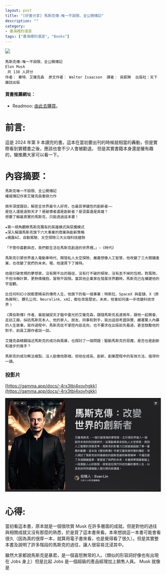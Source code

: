 ```yaml
---
layout: post
title: "[好書分享] 馬斯克傳:唯一不設限、全公開傳記"
description: ""
category: 
- 書海裡的漫遊
tags: ["書海裡的漫遊", "Books"]
---
```


<div><a href="https://moo.im/a/4cmzGQ" title="馬斯克傳"><img src="https://cdn.readmoo.com/cover/bf/ifc5kec_210x315.jpg?v=0" /></a></div>



```
馬斯克傳:唯一不設限、全公開傳記
Elon Musk
 共 138 人評分
作者： 華特．艾薩克森  原文作者： Walter Isaacson  譯者： 吳凱琳  出版社：天下雜誌出版 
```

#### 買書推薦網址：

- Readmoo: [由此去購買](https://moo.im/a/4cmzGQ)。

# 前言:

這是 2024 年第 9 本讀完的書。這本在當初要出刊的時候就相當的轟動，但是實際看到實體書之後，應該也會不少人會被勸退。 但是其實書籍本身還是蠻有趣的，蠻推薦大家可以看一下。



# 內容摘要：

```
馬斯克唯一不設限、全公開傳記
權威傳記作家艾薩克森重磅力作

兩年深度跟訪，解密全世界最令人好奇，也最具爭議性的創新者——
是狂人還是造勢天才？是破壞者還是創新者？是混蛋還是英雄？
想要了解最真實的馬斯克，只能透過這本書！

★第一視角觀察馬斯克獨有的英雄模式與惡魔模式
★深入解讀馬斯克旗下六大事業的商業與創新策略
★揭露AI、自動駕駛、太空探險三大尖端科技趨勢

「不管你喜歡與否，我們都生活在馬斯克創造的世界裡。」—《時代》

馬斯克引領世界進入電動車時代、開發私人太空探險、嚴肅想像人工智慧，他改變了三大關鍵產業，也改變了我們的未來。喔，他還買下了推特。

他是打破常規的夢想家，沒有開不出的路徑，沒有打不破的框架，沒有丟不掉的包袱。對風險，不但冷靜計算，更熱情擁抱，冒險不設限。當其他企業家在發展世界觀時，馬斯克已在構建他的宇宙觀。

比任何科幻小說都更精采的傳奇人生，他旗下的每一個事業：特斯拉、SpaceX 與星鏈、X（原為推特）、鑽孔公司、Neuralink、xAI，都在改寫歷史。未來，他會如何進一步改變科技世界﹖

《賈伯斯傳》作者、最能捕捉天才腦中靈光的艾薩克森，跟隨馬斯克長達兩年，跟他一起開會、走訪工廠，採訪馬斯克本人、他的家人、朋友、同事和對手，寫出這部考證詳實、藏著驚人內幕的人生故事。寫作過程中，馬斯克從不掌控內容走向，也不要求在出版前先看過，甚至鼓勵他的對手、前員工跟作者談一談。

艾薩克森精闢描述馬斯克的成功與風暴，也探討了一個問題：驅動馬斯克的惡魔，是否也是創新和進步的推手？

馬斯克的成功無法複製，沒人能像他那樣。但他在成長、創新、創業歷程中的有效方法，值得你一讀。
```

### 投影片

[https://gamma.app/docs/-4rx3tbi4xovhgkk](https://gamma.app/docs/-4rx3tbi4xovhgkk)

<img src="../images/2022/image-20240813185124640.png" alt="image-20240813185124640" style="zoom: 50%;" />

# 心得:

當初看這本書，原本就是一個很欣賞 Musk 在許多層面的成就。但是對他的過往與相關成就又沒有那麼的熟悉，於是買了這本書來看。本來想說這一本書可能會看很久（因為真的很厚一本，就算用電子書來看，也是覺得看了很久）。但是其實整本書及說明了許多階段的馬斯克的過往，讓人很容易沈浸其中。 

雖然大家都說馬斯克是暴君，是一個喜怒無常的人。（類似的形容詞好像也有出現在 Jobs 身上）但是比起 Jobs 是一個超級的產品經理加上銷售人員。 Musk 就像是
